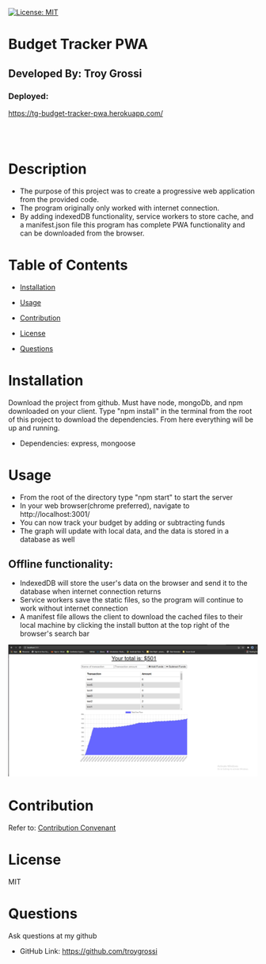 [![License: MIT](https://img.shields.io/badge/License-MIT-yellow.svg)](https://opensource.org/licenses/MIT)

# Budget Tracker PWA

## Developed By: Troy Grossi
### Deployed:
https://tg-budget-tracker-pwa.herokuapp.com/


</br>
</br>

# Description

- The purpose of this project was to create a progressive web application from the provided code. 
- The program originally only worked with internet connection. 
- By adding indexedDB functionality, service workers to store cache, and a manifest.json file this program has complete PWA functionality and can be downloaded from the browser.

# Table of Contents

- [Installation](#installation)

- [Usage](#usage)

- [Contribution](#contribution)

- [License](#license)

<!---->

- [Questions](#questions)

# Installation

Download the project from github. Must have node, mongoDb, and npm downloaded on your client. Type "npm install" in the terminal from the root of this project to download the dependencies. From here everything will be up and running.

- Dependencies: express, mongoose

# Usage

- From the root of the directory type "npm start" to start the server
- In your web browser(chrome preferred), navigate to http://localhost:3001/
- You can now track your budget by adding or subtracting funds 
- The graph will update with local data, and the data is stored in a database as well
## Offline functionality:
- IndexedDB will store the user's data on the browser and send it to the database when internet connection returns
- Service workers save the static files, so the program will continue to work without internet connection
- A manifest file allows the client to download the cached files to their local machine by clicking the install button at the top right of the browser's search bar
<img src="./images/screenshot.png"/>



# Contribution

Refer to:
[Contribution Convenant](https://www.contributor-covenant.org/version/2/0/code_of_conduct/code_of_conduct.md)

# License

MIT

# Questions

Ask questions at my github

- GitHub Link: https://github.com/troygrossi
